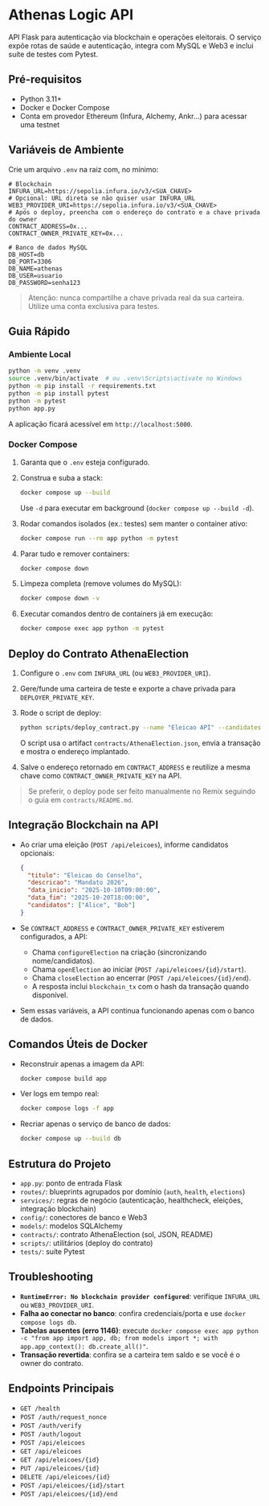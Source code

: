 ﻿# Athenas Logic API

API Flask para autenticação via blockchain e operações eleitorais. O serviço expõe rotas de saúde e autenticação, integra com MySQL e Web3 e inclui suíte de testes com Pytest.

## Pré-requisitos

- Python 3.11+
- Docker e Docker Compose
- Conta em provedor Ethereum (Infura, Alchemy, Ankr...) para acessar uma testnet

## Variáveis de Ambiente

Crie um arquivo `.env` na raiz com, no mínimo:

```env
# Blockchain
INFURA_URL=https://sepolia.infura.io/v3/<SUA_CHAVE>
# Opcional: URL direta se não quiser usar INFURA_URL
WEB3_PROVIDER_URI=https://sepolia.infura.io/v3/<SUA_CHAVE>
# Após o deploy, preencha com o endereço do contrato e a chave privada do owner
CONTRACT_ADDRESS=0x...
CONTRACT_OWNER_PRIVATE_KEY=0x...

# Banco de dados MySQL
DB_HOST=db
DB_PORT=3306
DB_NAME=athenas
DB_USER=usuario
DB_PASSWORD=senha123
```

> Atenção: nunca compartilhe a chave privada real da sua carteira. Utilize uma conta exclusiva para testes.

## Guia Rápido

### Ambiente Local

```bash
python -m venv .venv
source .venv/bin/activate  # ou .venv\Scripts\activate no Windows
python -m pip install -r requirements.txt
python -m pip install pytest
python -m pytest
python app.py
```

A aplicação ficará acessível em `http://localhost:5000`.

### Docker Compose

1. Garanta que o `.env` esteja configurado.
2. Construa e suba a stack:

   ```bash
   docker compose up --build
   ```

   Use `-d` para executar em background (`docker compose up --build -d`).

3. Rodar comandos isolados (ex.: testes) sem manter o container ativo:

   ```bash
   docker compose run --rm app python -m pytest
   ```

4. Parar tudo e remover containers:

   ```bash
   docker compose down
   ```

5. Limpeza completa (remove volumes do MySQL):

   ```bash
   docker compose down -v
   ```

6. Executar comandos dentro de containers já em execução:

   ```bash
   docker compose exec app python -m pytest
   ```

## Deploy do Contrato AthenaElection

1. Configure o `.env` com `INFURA_URL` (ou `WEB3_PROVIDER_URI`).
2. Gere/funde uma carteira de teste e exporte a chave privada para `DEPLOYER_PRIVATE_KEY`.
3. Rode o script de deploy:

   ```bash
   python scripts/deploy_contract.py --name "Eleicao API" --candidates Alice Bob
   ```

   O script usa o artifact `contracts/AthenaElection.json`, envia a transação e mostra o endereço implantado.
4. Salve o endereço retornado em `CONTRACT_ADDRESS` e reutilize a mesma chave como `CONTRACT_OWNER_PRIVATE_KEY` na API.

> Se preferir, o deploy pode ser feito manualmente no Remix seguindo o guia em `contracts/README.md`.

## Integração Blockchain na API

- Ao criar uma eleição (`POST /api/eleicoes`), informe candidatos opcionais:

  ```json
  {
    "titulo": "Eleicao do Conselho",
    "descricao": "Mandato 2026",
    "data_inicio": "2025-10-10T09:00:00",
    "data_fim": "2025-10-20T18:00:00",
    "candidatos": ["Alice", "Bob"]
  }
  ```

- Se `CONTRACT_ADDRESS` e `CONTRACT_OWNER_PRIVATE_KEY` estiverem configurados, a API:
  - Chama `configureElection` na criação (sincronizando nome/candidatos).
  - Chama `openElection` ao iniciar (`POST /api/eleicoes/{id}/start`).
  - Chama `closeElection` ao encerrar (`POST /api/eleicoes/{id}/end`).
  - A resposta inclui `blockchain_tx` com o hash da transação quando disponível.
- Sem essas variáveis, a API continua funcionando apenas com o banco de dados.

## Comandos Úteis de Docker

- Reconstruir apenas a imagem da API:

  ```bash
  docker compose build app
  ```

- Ver logs em tempo real:

  ```bash
  docker compose logs -f app
  ```

- Recriar apenas o serviço de banco de dados:

  ```bash
  docker compose up --build db
  ```

## Estrutura do Projeto

- `app.py`: ponto de entrada Flask
- `routes/`: blueprints agrupados por domínio (`auth`, `health`, `elections`)
- `services/`: regras de negócio (autenticação, healthcheck, eleições, integração blockchain)
- `config/`: conectores de banco e Web3
- `models/`: modelos SQLAlchemy
- `contracts/`: contrato AthenaElection (sol, JSON, README)
- `scripts/`: utilitários (deploy do contrato)
- `tests/`: suíte Pytest

## Troubleshooting

- **`RuntimeError: No blockchain provider configured`**: verifique `INFURA_URL` ou `WEB3_PROVIDER_URI`.
- **Falha ao conectar no banco**: confira credenciais/porta e use `docker compose logs db`.
- **Tabelas ausentes (erro 1146)**: execute `docker compose exec app python -c "from app import app, db; from models import *; with app.app_context(): db.create_all()"`.
- **Transação revertida**: confira se a carteira tem saldo e se você é o owner do contrato.

## Endpoints Principais

- `GET /health`
- `POST /auth/request_nonce`
- `POST /auth/verify`
- `POST /auth/logout`
- `POST /api/eleicoes`
- `GET /api/eleicoes`
- `GET /api/eleicoes/{id}`
- `PUT /api/eleicoes/{id}`
- `DELETE /api/eleicoes/{id}`
- `POST /api/eleicoes/{id}/start`
- `POST /api/eleicoes/{id}/end`

